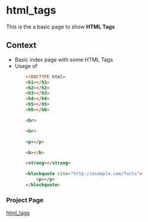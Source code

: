 # html_tags

This is the a basic page to show **HTML Tags**

## Context

* Basic index page with some HTML Tags
* Usage of
	```HTML
		<!DOCTYPE html>
		<h1></h1>
		<h2></h2>
		<h3></h3>
		<h4></h4>
		<h5></h5>
		<h6></h6>

		<br>

		<hr>

		<p></p>

		<b></b>

		<strong></strong>

		<blockquote cite="http://example.com/facts">
			<p></p>
		</blockquote>
	```

### Project Page

[html_tags](https://just2netcraft.github.io/html_tags/)

